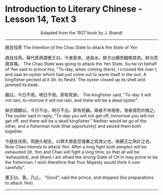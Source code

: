 # Introduction to Literary Chinese - Lesson 14, Text 3

<center>Adapted from the 1927 book by J. Brandt</center>

---

趙且伐燕
The Intention of the Chao State to attack the State of Yen

趙且伐燕。蘇代爲燕謂惠王曰。今者臣來。過易水。蚌方出曝而鷸啄其肉。蚌合而箝其喙。
The Chao State was going to attack the Yen State. Su-tai on behalf of Yen said to prince Hui, "To-day, when coming (here), I crossed the river I, and saw an oyster which had just come out to warm itself in the sun. A kingfisher pecked at it (lit. its flesh). The oyster closed up its shell and jammed its beak.

鷸曰。今日不雨。明日不雨。即有死蚌。
The kingfisher said, "To-day it will not rain; to-morrow it will not rain, and there will be a dead oyster".

蚌亦謂鷸曰。今日不出。明日不出。即有死鷸。兩者不肯相舍。漁者得而幷擒之。
The oyster said in reply, "To-day you will not get off, tomorrow you will not get off, and there will be a dead kingfisher." Neither would let go of the other, and a fisherman took (that opportunity) and seized them both together.

今趙且伐燕。燕趙久相支。以弊大眾臣恐强秦之爲漁父也。故願王之熟計之也。
Now Chao intends to attack Yen. After a long fight both peoples will be exhausted (lit. Yen and Chao will fight a long time, so that all will be 'exhausted), and (then) I am afraid the strong State of Ch'in may prove to be the fisherman. I wish therefore that Your Majesty would think it over carefully".

惠王曰。善。乃止。
"Good", said the prince, and stopped (his preparations to attack Yen).

---
